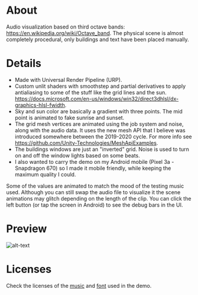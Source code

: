 # About
Audio visualization based on third octave bands: https://en.wikipedia.org/wiki/Octave_band.
The physical scene is almost completely procedural, only buildings and text have been placed manually.

# Details
  - Made with Universal Render Pipeline (URP).
  - Custom unlit shaders with smoothstep and partial derivatives to apply antialiasing to some of the stuff like the grid lines and the sun. https://docs.microsoft.com/en-us/windows/win32/direct3dhlsl/dx-graphics-hlsl-fwidth.
  - Sky and sun color are basically a gradient with three points. The mid point is animated to fake sunrise and sunset.
  - The grid mesh vertices are animated using the job system and noise, along with the audio data. It uses the new mesh API that I believe was introduced somewhere between the 2019-2020 cycle. For more info see https://github.com/Unity-Technologies/MeshApiExamples.
  - The buildings windows are just an "inverted" grid. Noise is used to turn on and off the window lights based on some beats.
  - I also wanted to carry the demo on my Android mobile (Pixel 3a - Snapdragon 670) so I made it mobile friendly, while keeping the maximum quality I could.

Some of the values are animated to match the mood of the testing music used. Although you can still swap the audio file to visualize it the scene animations may glitch depending on the length of the clip. You can click the left button (or tap the screen in Android) to see the debug bars in the UI.

# Preview
![alt-text](./GithubImgs/Teaser.gif)

# Licenses
Check the licenses of the [music](./Assets/Sounds) and [font](./Assets/Font) used in the demo.
